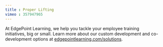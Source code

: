 ```yaml
---
title : Proper Lifting
vimeo : 357947965
---
```

At EdgePoint Learning, we help you tackle your employee training initiatives, big or small. Learn more about our custom development and co-development options at [edgepointlearning.com/solutions](/solutions/).